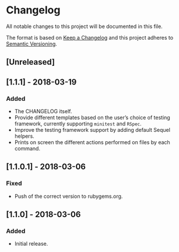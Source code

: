 # Changelog
All notable changes to this project will be documented in this file.

The format is based on [Keep a Changelog](http://keepachangelog.com/en/1.0.0/)
and this project adheres to [Semantic Versioning](http://semver.org/spec/v2.0.0.html).

## [Unreleased]

## [1.1.1] - 2018-03-19
### Added
- The CHANGELOG itself.
- Provide different templates based on the user’s choice of testing framework,
currently supporting `minitest` and `RSpec`.
- Improve the testing framework support by adding default Sequel helpers.
- Prints on screen the different actions performed on files by each command.

## [1.1.0.1] - 2018-03-06
### Fixed
- Push of the correct version to rubygems.org.

## [1.1.0] - 2018-03-06
### Added
- Initial release.
